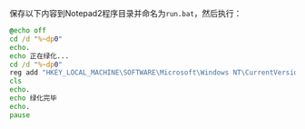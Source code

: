 
保存以下内容到Notepad2程序目录并命名为`run.bat`，然后执行：

```bat
@echo off
cd /d "%~dp0"
echo.
echo 正在绿化...
cd /d "%~dp0"
reg add "HKEY_LOCAL_MACHINE\SOFTWARE\Microsoft\Windows NT\CurrentVersion\Image File Execution Options\notepad.exe" /v "Debugger" /d "\"%~dp0Notepad2.exe\" /z" /f
cls
echo.
echo 绿化完毕
echo.
pause
```


